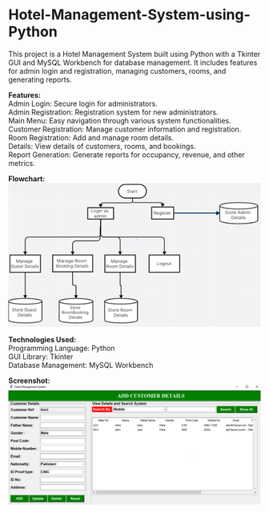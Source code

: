 # Hotel-Management-System-using-Python
 This project is a Hotel Management System built using Python with a Tkinter GUI and MySQL Workbench for database management. It includes features for admin login and registration, managing customers, rooms, and generating reports.

**Features:** <br>
Admin Login: Secure login for administrators.<br>
Admin Registration: Registration system for new administrators.<br>
Main Menu: Easy navigation through various system functionalities.<br>
Customer Registration: Manage customer information and registration.<br>
Room Registration: Add and manage room details.<br>
Details: View details of customers, rooms, and bookings.<br>
Report Generation: Generate reports for occupancy, revenue, and other metrics.

**Flowchart:** <br>
![flowchart](images/flowchart.png)

**Technologies Used:** <br>
Programming Language: Python <br>
GUI Library: Tkinter<br>
Database Management: MySQL Workbench<br>

**Screenshot:** <br>
![Screenshot](images/Screenshot.PNG)



